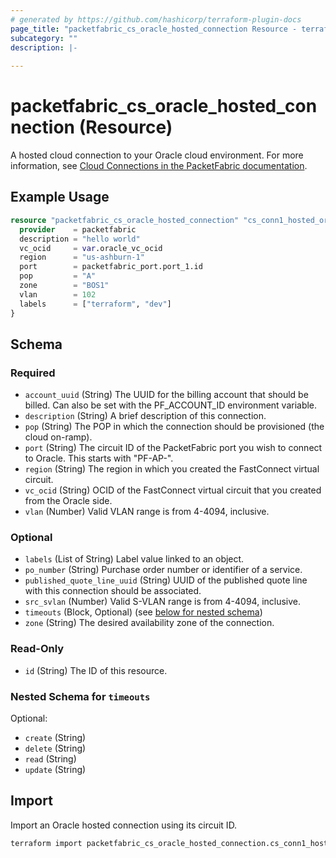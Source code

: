 ```yaml
---
# generated by https://github.com/hashicorp/terraform-plugin-docs
page_title: "packetfabric_cs_oracle_hosted_connection Resource - terraform-provider-packetfabric"
subcategory: ""
description: |-
  
---
```


# packetfabric_cs_oracle_hosted_connection (Resource)

 A hosted cloud connection to your Oracle cloud environment. For more information, see [Cloud Connections in the PacketFabric documentation](https://docs.packetfabric.com/cloud/).


## Example Usage

```terraform
resource "packetfabric_cs_oracle_hosted_connection" "cs_conn1_hosted_oracle" {
  provider    = packetfabric
  description = "hello world"
  vc_ocid     = var.oracle_vc_ocid
  region      = "us-ashburn-1"
  port        = packetfabric_port.port_1.id
  pop         = "A"
  zone        = "BOS1"
  vlan        = 102
  labels      = ["terraform", "dev"]
}
```

<!-- schema generated by tfplugindocs -->
## Schema

### Required

- `account_uuid` (String) The UUID for the billing account that should be billed. Can also be set with the PF_ACCOUNT_ID environment variable.
- `description` (String) A brief description of this connection.
- `pop` (String) The POP in which the connection should be provisioned (the cloud on-ramp).
- `port` (String) The circuit ID of the PacketFabric port you wish to connect to Oracle. This starts with "PF-AP-".
- `region` (String) The region in which you created the FastConnect virtual circuit.
- `vc_ocid` (String) OCID of the FastConnect virtual circuit that you created from the Oracle side.
- `vlan` (Number) Valid VLAN range is from 4-4094, inclusive.

### Optional

- `labels` (List of String) Label value linked to an object.
- `po_number` (String) Purchase order number or identifier of a service.
- `published_quote_line_uuid` (String) UUID of the published quote line with this connection should be associated.
- `src_svlan` (Number) Valid S-VLAN range is from 4-4094, inclusive.
- `timeouts` (Block, Optional) (see [below for nested schema](#nestedblock--timeouts))
- `zone` (String) The desired availability zone of the connection.

### Read-Only

- `id` (String) The ID of this resource.

<a id="nestedblock--timeouts"></a>
### Nested Schema for `timeouts`

Optional:

- `create` (String)
- `delete` (String)
- `read` (String)
- `update` (String)




## Import

Import an Oracle hosted connection using its circuit ID.

```bash
terraform import packetfabric_cs_oracle_hosted_connection.cs_conn1_hosted_oracle PF-CC-WDC-NYC-1726496-PF
```
